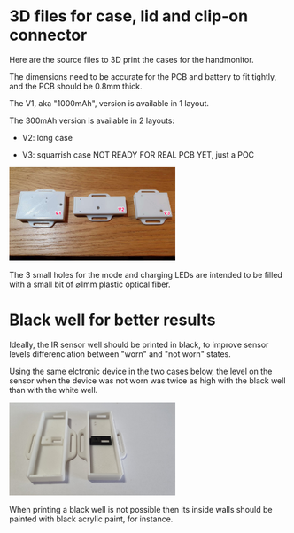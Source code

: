 # 3D files for case, lid and clip-on connector

Here are the source files to 3D print the cases for the handmonitor.

The dimensions need to be accurate for the PCB and battery to fit tightly, and the PCB should be 0.8mm thick.

The V1, aka "1000mAh", version is available in 1 layout.

The 300mAh version is available in 2 layouts:

- V2: long case

- V3: squarrish case  NOT READY FOR REAL PCB YET, just a POC


<img src="https://raw.githubusercontent.com/reivaxy/e-nableHandWearMonitor/master/resources/layouts.jpg" width="300px">


The 3 small holes for the mode and charging LEDs are intended to be filled with a small bit of  ⌀1mm plastic optical fiber.


# Black well for better results
Ideally, the IR sensor well should be printed in black, to improve sensor levels differenciation between "worn" and "not worn" states.

Using the same elctronic device in the two cases below, the level on the sensor when the device was not worn was twice as high with the black well than with the white well.

<img src="https://raw.githubusercontent.com/reivaxy/e-nableHandWearMonitor/master/resources/blackAndWhite.jpg" width="300px">

When printing a black well is not possible then its inside walls should be painted with black acrylic paint, for instance.
